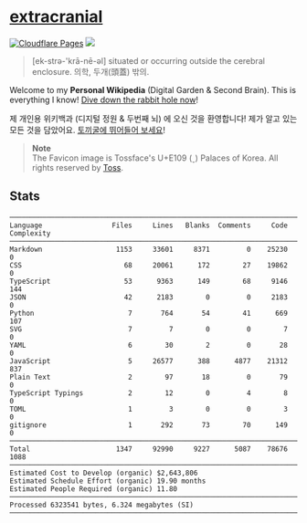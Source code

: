 # [extracranial](https://cho.sh)

[![Cloudflare Pages](https://img.shields.io/website?down_color=lightgray&down_message=offline&label=Cloudflare%20Pages&logo=Cloudflare%20Pages&logoColor=white&up_color=%23F38020&up_message=online&url=https%3A%2F%2Fcho.sh)](https://dash.cloudflare.com/b3fd9c9d6ad1bc778e56659fccb63f7f/pages/view/memex)
[![](https://img.shields.io/badge/dynamic/json?color=%23FF4F64&logoColor=white&label=Pageviews&&logo=simple%20analytics&&style=flat&query=pageviews&url=https%3A%2F%2Fsimpleanalytics.com%2Fcho.sh.json%3Fversion%3D5%26fields%3Dpageviews%26timezone%3DAmerica%2FLos_Angeles%26start%3D2020-01-01%26end%3Dyesterday%26info%3Dfalse)](https://simpleanalytics.com/cho.sh)

> [ek-strə-'krā-nē-əl] situated or occurring outside the cerebral enclosure.
> 의학, 두개(頭蓋) 밖의.

Welcome to my **Personal Wikipedia** (Digital Garden & Second Brain). This is everything I know!
[Dive down the rabbit hole now](https://cho.sh/random)!

제 개인용 위키백과 (디지털 정원 & 두번째 뇌) 에 오신 것을 환영합니다!
제가 알고 있는 모든 것을 담았어요.
[토끼굴에 뛰어들어 보세요](https://cho.sh/random)!

> **Note**<br/>
> The Favicon image is Tossface's U+E109 () Palaces of Korea. All rights reserved by [Toss](https://toss.im/tossface).

## Stats

```
───────────────────────────────────────────────────────────────────────────────
Language                 Files     Lines   Blanks  Comments     Code Complexity
───────────────────────────────────────────────────────────────────────────────
Markdown                  1153     33601     8371         0    25230          0
CSS                         68     20061      172        27    19862          0
TypeScript                  53      9363      149        68     9146        144
JSON                        42      2183        0         0     2183          0
Python                       7       764       54        41      669        107
SVG                          7         7        0         0        7          0
YAML                         6        30        2         0       28          0
JavaScript                   5     26577      388      4877    21312        837
Plain Text                   2        97       18         0       79          0
TypeScript Typings           2        12        0         4        8          0
TOML                         1         3        0         0        3          0
gitignore                    1       292       73        70      149          0
───────────────────────────────────────────────────────────────────────────────
Total                     1347     92990     9227      5087    78676       1088
───────────────────────────────────────────────────────────────────────────────
Estimated Cost to Develop (organic) $2,643,806
Estimated Schedule Effort (organic) 19.90 months
Estimated People Required (organic) 11.80
───────────────────────────────────────────────────────────────────────────────
Processed 6323541 bytes, 6.324 megabytes (SI)
───────────────────────────────────────────────────────────────────────────────

```
